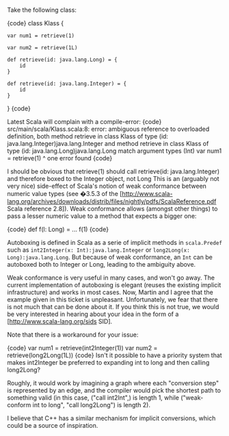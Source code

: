 Take the following class:

{code}
class Klass {

	var num1 = retrieve(1)

	var num2 = retrieve(1L)

	def retrieve(id: java.lang.Long) = {
		id
	}

	def retrieve(id: java.lang.Integer) = {
		id
	}
}
{code}

Latest Scala will complain with a compile-error:
{code}
src/main/scala/Klass.scala:8: error: ambiguous reference to overloaded definition,
both method retrieve in class Klass of type (id: java.lang.Integer)java.lang.Integer
and  method retrieve in class Klass of type (id: java.lang.Long)java.lang.Long
match argument types (Int)
        var num1 = retrieve(1)
                   ^
one error found
{code}

I should be obvious that retrieve(1) should call retrieve(id: java.lang.Integer) and therefore boxed to the Integer object, not Long
This is an (arguably not very nice) side-effect of Scala's notion of weak conformance between numeric value types (see �3.5.3 of the [http://www.scala-lang.org/archives/downloads/distrib/files/nightly/pdfs/ScalaReference.pdf Scala reference 2.8]). Weak conformance allows (amongst other things) to pass a lesser numeric value to a method that expects a bigger one:

{code}
def f(l: Long) = ...
f(1)
{code}

Autoboxing is defined in Scala as a serie of implicit methods in `scala.Predef` such as `int2Integer(x: Int):java.lang.Integer` or `long2Long(x: Long):java.lang.Long`. But because of weak conformance, an `Int` can be autoboxed both to Integer or Long, leading to the ambiguity above.

Weak conformance is very useful in many cases, and won't go away. The current implementation of autoboxing is elegant (reuses the existing implicit infrastructure) and works in most cases. Now, Martin and I agree that the example given in this ticket is unpleasant. Unfortunately, we fear that there is not much that can be done about it. If you think this is not true, we would be very interested in hearing about your idea in the form of a [http://www.scala-lang.org/sids SID].

Note that there is a workaround for your issue:

{code}
var num1 = retrieve(int2Integer(1))
var num2 = retrieve(long2Long(1L))
{code}
Isn't it possible to have a priority system that makes int2Integer be preferred to expanding int to long and then calling long2Long?

Roughly, it would work by imagining a graph where each "conversion step" is represented by an edge, and the compiler would pick the shortest path to something valid (in this case, ("call int2Int",) is length 1, while ("weak-conform int to long", "call long2Long") is length 2).

I believe that C++ has a similar mechanism for implicit conversions, which could be a source of inspiration.
